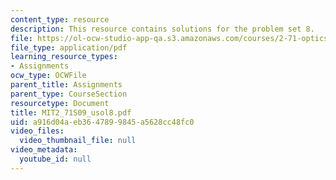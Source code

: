 ```yaml
---
content_type: resource
description: This resource contains solutions for the problem set 8.
file: https://ol-ocw-studio-app-qa.s3.amazonaws.com/courses/2-71-optics-spring-2009/a916d04aeb3647899845a5628cc48fc0_MIT2_71S09_usol8.pdf
file_type: application/pdf
learning_resource_types:
- Assignments
ocw_type: OCWFile
parent_title: Assignments
parent_type: CourseSection
resourcetype: Document
title: MIT2_71S09_usol8.pdf
uid: a916d04a-eb36-4789-9845-a5628cc48fc0
video_files:
  video_thumbnail_file: null
video_metadata:
  youtube_id: null
---
```

